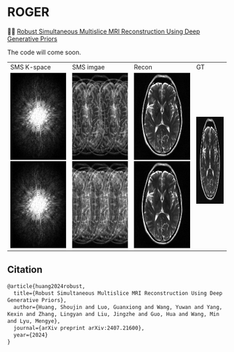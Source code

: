 # ROGER
👏👏 [Robust Simultaneous Multislice MRI Reconstruction Using Deep Generative Priors](https://arxiv.org/abs/2407.21600)

The code will come soon.

<table>
  <tr>
    <td>
        SMS K-space
    </td>
    <td>
        SMS imgae
    </td>
    <td>
       Recon
    </td>
    <td>
       GT
    </td>
    
  </tr>
  <tr>
    <td>
        <img src="mics/k-space.png" width="200" height="200">
        <img src="mics/k-space.png" width="200" height="200">
    </td>
    <td>
        <img src="mics/img_MB4R2.png" width="200" height="200">
        <img src="mics/img_MB4R3.png" width="200" height="200">
    </td>
    <td>
        <img src="mics/fastMRI_MB4R2.gif" frameBorder="0" class="giphy-embed" allowFullScreen width="200" height="200">
        <img src="mics/fastMRI_MB4R3.gif" frameBorder="0" class="giphy-embed" allowFullScreen width="200" height="200">
    </td>
    <td>
        <img src="mics/gt.gif"            frameBorder="0" class="giphy-embed" allowFullScreen width="200" height="200">
    </td>
  </tr>
</table>

## Citation
```
@article{huang2024robust,
  title={Robust Simultaneous Multislice MRI Reconstruction Using Deep Generative Priors},
  author={Huang, Shoujin and Luo, Guanxiong and Wang, Yuwan and Yang, Kexin and Zhang, Lingyan and Liu, Jingzhe and Guo, Hua and Wang, Min and Lyu, Mengye},
  journal={arXiv preprint arXiv:2407.21600},
  year={2024}
}
```
